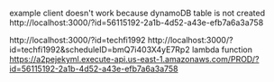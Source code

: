 example client doesn't work because dynamoDB table is not created
http://localhost:3000/?id=56115192-2a1b-4d52-a43e-efb7a6a3a758

http://localhost:3000/?id=techfi1992
http://localhost:3000/?id=techfi1992&scheduleID=bmQ7i403X4yE7Rp2
lambda function 
https://a2pejekyml.execute-api.us-east-1.amazonaws.com/PROD/?id=56115192-2a1b-4d52-a43e-efb7a6a3a758
